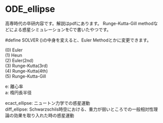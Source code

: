 # ODE_ellipse
高専時代の卒研内容です。解説はpdfにあります。
Runge-Kutta-Gill methodなどによる惑星シミュレーションをCで書いたやつです。 

#define SOLVER ()の中身を変えると、Euler Methodとかに変更できます。  

(0) Euler  
(1) Heun  
(2) Euler(2nd)   
(3) Runge-Kutta(3rd)  
(4) Runge-Kutta(4th)   
(5) Runge-Kutta-Gill  

e: 離心率  
a: 楕円長半径  

ecact_ellipse: ニュートン力学での惑星運動  
diff_ellipse: Schwarzschils時空における、重力が弱いところでの一般相対性理論の効果を取り入れた時の惑星運動  





